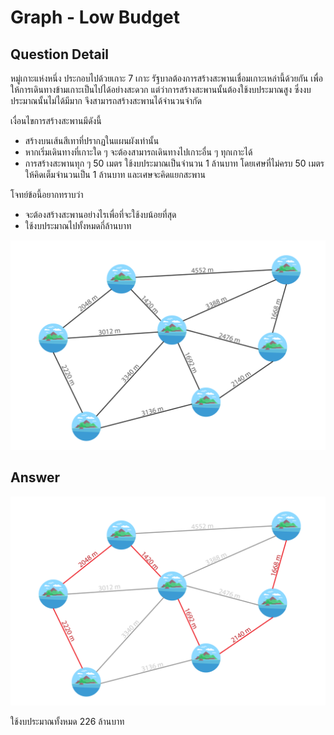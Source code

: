 # Graph - Low Budget
## Question Detail
หมู่เกาะแห่งหนึ่ง ประกอบไปด้วยเกาะ 7 เกาะ รัฐบาลต้องการสร้างสะพานเชื่อมเกาะเหล่านี้ด้วยกัน เพื่อให้การเดินทางข้ามเกาะเป็นไปได้อย่างสะดวก แต่ว่าการสร้างสะพานนั้นต้องใช้งบประมาณสูง ซึ่งงบประมาณนั้นไม่ได้มีมาก จึงสามารถสร้างสะพานได้จำนวนจำกัด

เงื่อนไขการสร้างสะพานมีดังนี้
- สร้างบนเส้นสีเทาที่ปรากฏในแผนผังเท่านั้น
- หากเริ่มเดินทางที่เกาะใด ๆ จะต้องสามารถเดินทางไปเกาะอื่น ๆ ทุกเกาะได้
- การสร้างสะพานทุก ๆ 50 เมตร ใช้งบประมาณเป็นจำนวน 1 ล้านบาท โดยเศษที่ไม่ครบ 50 เมตรให้คิดเต็มจำนวนเป็น 1 ล้านบาท และเศษจะคิดแยกสะพาน

โจทย์ข้อนี้อยากทราบว่า
- จะต้องสร้างสะพานอย่างไรเพื่อที่จะใช้งบน้อยที่สุด
- ใช้งบประมาณไปทั้งหมดกี่ล้านบาท

![](assets/low_budget.png)

## Answer
![](assets/low_budget_solution.png)

ใช้งบประมาณทั้งหมด 226 ล้านบาท
